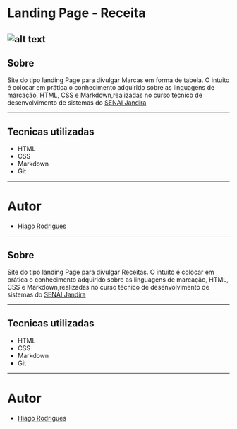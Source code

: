 # Landing Page - Receita

![alt text](image.png)
---
## Sobre
Site do tipo landing Page para divulgar Marcas em forma de tabela.
O intuito é colocar em prática o conhecimento adquirido sobre as linguagens de marcação, HTML, CSS e Markdown,realizadas no curso técnico de desenvolvimento de sistemas do [SENAI Jandira](https://sp.senai.br/unidade/jandira/)

---

## Tecnicas utilizadas
- HTML
- CSS
- Markdown
- Git

---

# Autor
- [Hiago Rodrigues](https://www.linkedin.com/in/hiago-rodrigues-ortolan-8a3507327/)

---
## Sobre
Site do tipo landing Page para divulgar Receitas.
O intuito é colocar em prática o conhecimento adquirido sobre as linguagens de marcação, HTML, CSS e Markdown,realizadas no curso técnico de desenvolvimento de sistemas do [SENAI Jandira](https://sp.senai.br/unidade/jandira/)

---

## Tecnicas utilizadas
- HTML
- CSS
- Markdown
- Git

---

# Autor
- [Hiago Rodrigues](https://www.linkedin.com/in/hiago-rodrigues-ortolan-8a3507327/)
